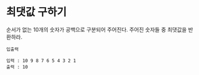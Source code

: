 # 최댓값 구하기
순서가 없는 10개의 숫자가 공백으로 구분되어 주어진다. 주어진 숫자들 중 최댓값을 반환하라.

```
입출력

입력 : 10 9 8 7 6 5 4 3 2 1
출력 : 10
```